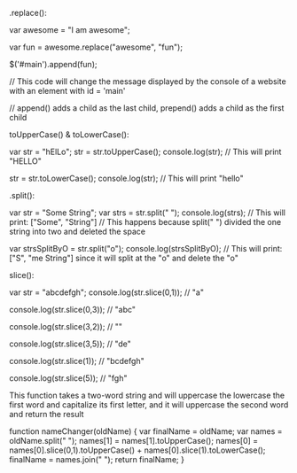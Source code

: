 .replace():


var awesome = "I am awesome";

var fun = awesome.replace("awesome", "fun");

$('#main').append(fun);

// This code will change the message displayed by the console of a website with an element with id = 'main'

// append() adds a child as the last child, prepend() adds a child as the first child



toUpperCase() & toLowerCase():

var str = "hElLo";
str = str.toUpperCase();
console.log(str);
// This will print "HELLO"

str = str.toLowerCase();
console.log(str);
// This will print "hello"



.split():


var str = "Some String";
var strs = str.split(" ");
console.log(strs);
// This will print: ["Some", "String"]
// This happens because split(" ") divided the one string into two and deleted the space

var strsSplitByO = str.split("o");
console.log(strsSplitByO);
// This will print: ["S", "me String"] since it will split at the "o" and delete the "o"



slice():


var str = "abcdefgh";
console.log(str.slice(0,1));
// "a"

console.log(str.slice(0,3));
// "abc"

console.log(str.slice(3,2));
// ""

console.log(str.slice(3,5));
// "de"

console.log(str.slice(1));
// "bcdefgh"

console.log(str.slice(5));
// "fgh"



This function takes a two-word string and will uppercase the lowercase the first word and capitalize its first letter, and it will uppercase the second word and return the result


function nameChanger(oldName) {
    var finalName = oldName;
    var names = oldName.split(" ");
    names[1] = names[1].toUpperCase();
    names[0] = names[0].slice(0,1).toUpperCase() + names[0].slice(1).toLowerCase();
    finalName = names.join(" ");
    return finalName;
}